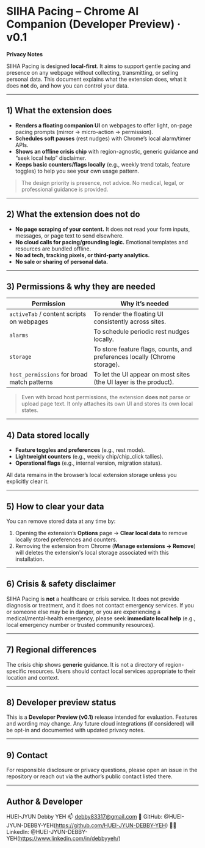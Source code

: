 
# SIIHA Pacing – Chrome AI Companion (Developer Preview) · v0.1

**Privacy Notes**

SIIHA Pacing is designed **local-first**. It aims to support gentle pacing and presence on any webpage without collecting, transmitting, or selling personal data. This document explains what the extension does, what it does **not** do, and how you can control your data.

---

## 1) What the extension does

* **Renders a floating companion UI** on webpages to offer light, on-page pacing prompts (mirror → micro-action → permission).
* **Schedules soft pauses** (rest nudges) with Chrome’s local alarm/timer APIs.
* **Shows an offline crisis chip** with region-agnostic, generic guidance and “seek local help” disclaimer.
* **Keeps basic counters/flags locally** (e.g., weekly trend totals, feature toggles) to help you see your own usage pattern.

> The design priority is presence, not advice. No medical, legal, or professional guidance is provided.

---

## 2) What the extension does **not** do

* **No page scraping of your content.** It does not read your form inputs, messages, or page text to send elsewhere.
* **No cloud calls for pacing/grounding logic.** Emotional templates and resources are bundled offline.
* **No ad tech, tracking pixels, or third-party analytics.**
* **No sale or sharing of personal data.**

---

## 3) Permissions & why they are needed

| Permission                                  | Why it’s needed                                                           |
| ------------------------------------------- | ------------------------------------------------------------------------- |
| `activeTab` / content scripts on webpages   | To render the floating UI consistently across sites.                      |
| `alarms`                                    | To schedule periodic rest nudges locally.                                 |
| `storage`                                   | To store feature flags, counts, and preferences locally (Chrome storage). |
| `host_permissions` for broad match patterns | To let the UI appear on most sites (the UI layer is the product).         |

> Even with broad host permissions, the extension **does not** parse or upload page text. It only attaches its own UI and stores its own local states.

---

## 4) Data stored locally

* **Feature toggles and preferences** (e.g., rest mode).
* **Lightweight counters** (e.g., weekly chip/chip_click tallies).
* **Operational flags** (e.g., internal version, migration status).

All data remains in the browser’s local extension storage unless you explicitly clear it.

---

## 5) How to clear your data

You can remove stored data at any time by:

1. Opening the extension’s **Options** page → **Clear local data** to remove locally stored preferences and counters.
2. Removing the extension from Chrome (**Manage extensions → Remove**) will deletes the extension's local storage associated with this installation.

---

## 6) Crisis & safety disclaimer

SIIHA Pacing is **not** a healthcare or crisis service. It does not provide diagnosis or treatment, and it does not contact emergency services.
If you or someone else may be in danger, or you are experiencing a medical/mental-health emergency, please seek **immediate local help** (e.g., local emergency number or trusted community resources).

---

## 7) Regional differences

The crisis chip shows **generic** guidance. It is not a directory of region-specific resources. Users should contact local services appropriate to their location and context.

---

## 8) Developer preview status

This is a **Developer Preview (v0.1)** release intended for evaluation. Features and wording may change. Any future cloud integrations (if considered) will be opt-in and documented with updated privacy notes.

---

## 9) Contact

For responsible disclosure or privacy questions, please open an issue in the repository or reach out via the author’s public contact listed there.

---

## Author & Developer
HUEI-JYUN Debby YEH 
📫 debby83317@gmail.com
🔗 GitHub: @HUEI-JYUN-DEBBY-YEH(https://github.com/HUEI-JYUN-DEBBY-YEH) 
🙋‍♀️ LinkedIn: @HUEI-JYUN-DEBBY-YEH(https://www.linkedin.com/in/debbyyeh/)